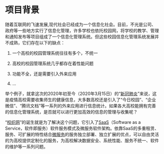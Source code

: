 # 项目背景

随着互联网的飞速发展,现代社会已经成为一个信息化社会。目前，不光是公司、政府等一些地方实行了信息化管理，许多学校也依托校园网，将学校的教学、管理和通知发布等项目组成了一个信息化管理系统。但这些校园信息化管理系统发展并不成熟，它们存在以下的缺点：

1. 一个高校的校园管理系统往往有多个，不统一

2. 高校的校园管理系统几乎都存在着性能问题

3. 功能不全，还是需要引入外来应用

4. ...

举个例子，就拿这次的2020年初至今（2020年3月15日）的“[新冠肺炎]([https://baike.baidu.com/item/%E6%96%B0%E5%9E%8B%E5%86%A0%E7%8A%B6%E7%97%85%E6%AF%92%E8%82%BA%E7%82%8E/24282529?fromtitle=%E6%96%B0%E5%86%A0%E8%82%BA%E7%82%8E&fromid=24330426&fr=aladdin](https://baike.baidu.com/item/新型冠状病毒肺炎/24282529?fromtitle=新冠肺炎&fromid=24330426&fr=aladdin))”来说，这是疫情高校需要收集师生的健康信息，大多数高校还是引入了“今日校园”、“企业微信”、“腾讯文档”等一系列的外来应用进行信息统计。如果各大高校能拥有完善的信息化管理系统，是否就可以进行更加高效的信息的管理与收集呢？

“[校织网](/)”的诞生就是为了解决这个问题，它引入了[SaaS](https://baike.baidu.com/item/saas)（Software as a Service，软件即服务）软件服务模式及微服务软件架构。依靠SaaS的多重租赁、服务、可扩展的特性结合[微服务]([https://baike.baidu.com/item/%E5%BE%AE%E6%9C%8D%E5%8A%A1/18758759?fr=aladdin](https://baike.baidu.com/item/微服务/18758759?fr=aladdin))的服务独立部署、独立扩展的优点，可以自由灵活的为高校提供定制化的服务，为高校解决数据安全、系统性能、服务不统一、软件的维护等一系列问题。